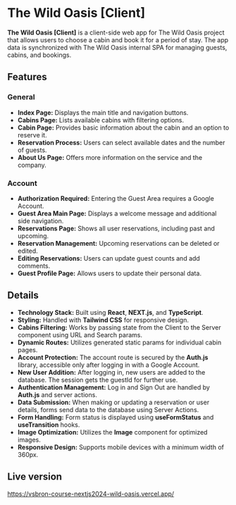 # The Wild Oasis [Client]

**The Wild Oasis [Client]** is a client-side web app for The Wild Oasis project that allows users to choose a cabin and book it for a period of stay. The app data is synchronized with The Wild Oasis internal SPA for managing guests, cabins, and bookings.

## Features

### General

- **Index Page:** Displays the main title and navigation buttons.
- **Cabins Page:** Lists available cabins with filtering options.
- **Cabin Page:** Provides basic information about the cabin and an option to reserve it.
- **Reservation Process:** Users can select available dates and the number of guests.
- **About Us Page:** Offers more information on the service and the company.

### Account

- **Authorization Required:** Entering the Guest Area requires a Google Account.
- **Guest Area Main Page:** Displays a welcome message and additional side navigation.
- **Reservations Page:** Shows all user reservations, including past and upcoming.
- **Reservation Management:** Upcoming reservations can be deleted or edited.
- **Editing Reservations:** Users can update guest counts and add comments.
- **Guest Profile Page:** Allows users to update their personal data.

## Details

- **Technology Stack:** Built using **React**, **NEXT.js**, and **TypeScript**.
- **Styling:** Handled with **Tailwind CSS** for responsive design.
- **Cabins Filtering:** Works by passing state from the Client to the Server component using URL and Search params.
- **Dynamic Routes:** Utilizes generated static params for individual cabin pages.
- **Account Protection:** The account route is secured by the **Auth.js** library, accessible only after logging in with a Google Account.
- **New User Addition:** After logging in, new users are added to the database. The session gets the guestId for further use.
- **Authentication Management:** Log in and Sign Out are handled by **Auth.js** and server actions.
- **Data Submission:** When making or updating a reservation or user details, forms send data to the database using Server Actions.
- **Form Handling:** Form status is displayed using **useFormStatus** and **useTransition** hooks.
- **Image Optimization:** Utilizes the **Image** component for optimized images.
- **Responsive Design:** Supports mobile devices with a minimum width of 360px.

## Live version

https://vsbron-course-nextjs2024-wild-oasis.vercel.app/
